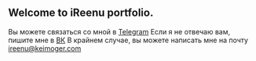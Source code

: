 ## Welcome to iReenu portfolio.

Вы можете связаться со мной в  [Telegram](https://t.me/iReenu)
Если я не отвечаю вам, пишите мне в [ВК](vk.com/ireenu) 
В крайнем случае, вы можете написать мне на почту ireenu@keimoger.com
